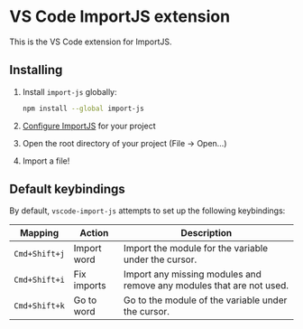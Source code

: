 # VS Code ImportJS extension

This is the VS Code extension for ImportJS.

## Installing

1. Install `import-js` globally:

    ```bash
    npm install --global import-js
    ```

2. [Configure ImportJS](https://github.com/galooshi/import-js#configuration) for your
   project

3. Open the root directory of your project (File -> Open…)

4. Import a file!

## Default keybindings

By default, `vscode-import-js` attempts to set up the following keybindings:

Mapping       | Action      | Description
--------------|-------------|---------------------------------------------------------------------
`Cmd+Shift+j` | Import word | Import the module for the variable under the cursor.
`Cmd+Shift+i` | Fix imports | Import any missing modules and remove any modules that are not used.
`Cmd+Shift+k` | Go to word  | Go to the module of the variable under the cursor.